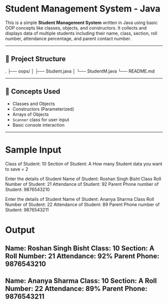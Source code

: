 # Student Management System - Java

This is a simple **Student Management System** written in Java using basic OOP concepts like classes, objects, and constructors. It collects and displays data of multiple students including their name, class, section, roll number, attendance percentage, and parent contact number.

---

## 📂 Project Structure

.
├── oops/
│ ├── Student.java
│ └── StudentM.java
└── README.md


---

## 🧠 Concepts Used

- Classes and Objects
- Constructors (Parameterized)
- Arrays of Objects
- `Scanner` class for user input
- Basic console interaction

---
# Sample Input


Class of Student: 10
Section of Student: A
How many Student data you want to save = 2

Enter the details of Student
Name of Student: Roshan Singh Bisht
Class Roll Number of Student: 21
Attendance of Student: 92
Parent Phone number of Student: 9876543210

Enter the details of Student
Name of Student: Ananya Sharma
Class Roll Number of Student: 22
Attendance of Student: 89
Parent Phone number of Student: 9876543211

# Output

Name: Roshan Singh Bisht
Class: 10
Section: A
Roll Number: 21
Attendance: 92%
Parent Phone: 9876543210
-------------------------
Name: Ananya Sharma
Class: 10
Section: A
Roll Number: 22
Attendance: 89%
Parent Phone: 9876543211
-------------------------


